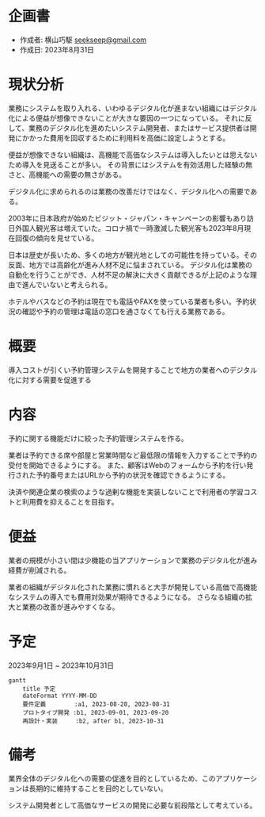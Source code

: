 # 企画書

- 作成者: 横山巧駆 <seekseep@gmail.com>
- 作成日: 2023年8月31日

# 現状分析

業務にシステムを取り入れる、いわゆるデジタル化が進まない組織にはデジタル化による便益が想像できないことが大きな要因の一つになっている。
それに反して、業務のデジタル化を進めたいシステム開発者、またはサービス提供者は開発にかかった費用を回収するために利用料を高価に設定しようとする。

便益が想像できない組織は、高機能で高価なシステムは導入したいとは思えないため導入を見送ることが多い。
その背景にはシステムを有効活用した経験の無さと、高機能への需要の無さがある。

デジタル化に求められるのは業務の改善だけではなく、デジタル化への需要である。

2003年に日本政府が始めたビジット・ジャパン・キャンペーンの影響もあり訪日外国人観光客は増えていた。コロナ禍で一時激減した観光客も2023年8月現在回復の傾向を見せている。

日本は歴史が長いため、多くの地方が観光地としての可能性を持っている。その反面、地方では高齢化が進み人材不足に悩まされている。
デジタル化は業務の自動化を行うことができ、人材不足の解決に大きく貢献できるが上記のような理由で進んでいないと考えられる。

ホテルやバスなどの予約は現在でも電話やFAXを使っている業者も多い。予約状況の確認や予約の管理は電話の窓口を通さなくても行える業務である。

# 概要

導入コストが引くい予約管理システムを開発することで地方の業者へのデジタル化に対する需要を促進する

# 内容

予約に関する機能だけに絞った予約管理システムを作る。

業者は予約できる席や部屋と営業時間など最低限の情報を入力することで予約の受付を開始できるようにする。
また、顧客はWebのフォームから予約を行い発行された予約番号またはURLから予約の状況を確認できるようにする。

決済や関連企業の検索のような過剰な機能を実装しないことで利用者の学習コストと利用費を抑えることを目指す。

# 便益

業者の規模が小さい間は少機能の当アプリケーションで業務のデジタル化が進み経費が削減される。

業者の組織がデジタル化された業務に慣れると大手が開発している高価で高機能なシステムの導入でも費用対効果が期待できるようになる。
さらなる組織の拡大と業務の改善が進みやすくなる。

# 予定

2023年9月1日 ~ 2023年10月31日

```mermaid
gantt
    title 予定
    dateFormat YYYY-MM-DD
    要件定義        :a1, 2023-08-28, 2023-08-31
    プロトタイプ開発 :b1, 2023-09-01, 2023-09-20
    再設計・実装     :b2, after b1, 2023-10-31
```

# 備考

業界全体のデジタル化への需要の促進を目的としているため、このアプリケーションは長期的に維持することを目的としていない。

システム開発者として高価なサービスの開発に必要な前段階として考えている。
